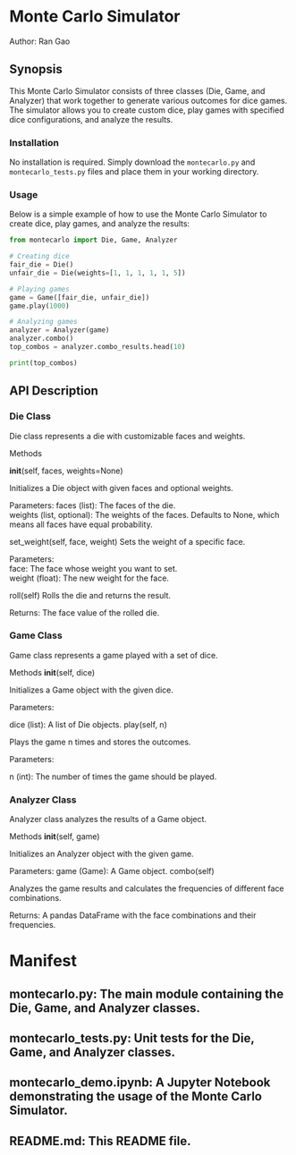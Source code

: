 
# Monte Carlo Simulator

Author: Ran Gao

## Synopsis

This Monte Carlo Simulator consists of three classes (Die, Game, and Analyzer) that work together to generate various outcomes for dice games. The simulator allows you to create custom dice, play games with specified dice configurations, and analyze the results.

### Installation

No installation is required. Simply download the `montecarlo.py` and `montecarlo_tests.py` files and place them in your working directory.

### Usage

Below is a simple example of how to use the Monte Carlo Simulator to create dice, play games, and analyze the results:

```python
from montecarlo import Die, Game, Analyzer

# Creating dice
fair_die = Die()
unfair_die = Die(weights=[1, 1, 1, 1, 1, 5])

# Playing games
game = Game([fair_die, unfair_die])
game.play(1000)

# Analyzing games
analyzer = Analyzer(game)
analyzer.combo()
top_combos = analyzer.combo_results.head(10)

print(top_combos)


```


## API Description 

### Die Class
Die class represents a die with customizable faces and weights.

Methods

__init__(self, faces, weights=None)

Initializes a Die object with given faces and optional weights.

Parameters:
faces (list): The faces of the die.   
weights (list, optional): The weights of the faces. Defaults to None, which means all faces have equal probability.

set_weight(self, face, weight)
Sets the weight of a specific face.

Parameters:   
face: The face whose weight you want to set.  
weight (float): The new weight for the face.
    
roll(self)
Rolls the die and returns the result.

Returns:
The face value of the rolled die.


### Game Class
Game class represents a game played with a set of dice.

Methods
__init__(self, dice)

Initializes a Game object with the given dice.

Parameters:

dice (list): A list of Die objects.
play(self, n)

Plays the game n times and stores the outcomes.

Parameters:

n (int): The number of times the game should be played.
    
    
### Analyzer Class
Analyzer class analyzes the results of a Game object.

Methods
__init__(self, game)

Initializes an Analyzer object with the given game.

Parameters:
game (Game): A Game object.
combo(self)

Analyzes the game results and calculates the frequencies of different face combinations.

Returns:
A pandas DataFrame with the face combinations and their frequencies.




# Manifest

## montecarlo.py: The main module containing the Die, Game, and Analyzer classes.
## montecarlo_tests.py: Unit tests for the Die, Game, and Analyzer classes.
## montecarlo_demo.ipynb: A Jupyter Notebook demonstrating the usage of the Monte Carlo Simulator.
## README.md: This README file.